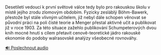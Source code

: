 
Desetiletí vedoucí k první světové válce tedy bylo pro rakouskou školu v místě jejího zrodu zlomovým obdobím. Fyzicky zesláblý Böhm-Bawerk, přestože byl stále vlivným učitelem, již nebyl dále schopen věnovat se původní práci na poli čisté teorie a Menger přestal aktivně učit a publikovat již v roce 1903. Za této situace zažehlo publikování Schumpeterových dvou knih mocné hnutí s cílem přetavit cenově-teoretické jádro rakouské ekonomie do podoby walrasovské analýzy všeobecné rovnováhy.

[🔊 Poslechnout audio](/data/7-paragraphs/audio/chapter_175/para_007-Desetilet-vedouc-k-prvn-svtov-vlce-tedy-bylo.mp3)
